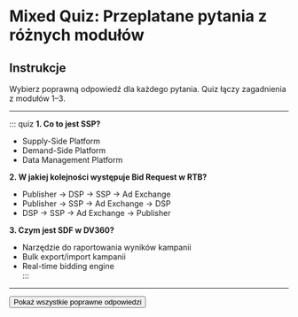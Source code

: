 # Mixed Quiz: Przeplatane pytania z różnych modułów

## Instrukcje
Wybierz poprawną odpowiedź dla każdego pytania. Quiz łączy zagadnienia z modułów 1–3.

---

::: quiz
**1. Co to jest SSP?**  
- Supply-Side Platform  
- Demand-Side Platform  
- Data Management Platform  

**2. W jakiej kolejności występuje Bid Request w RTB?**  
- Publisher → DSP → SSP → Ad Exchange  
- Publisher → SSP → Ad Exchange → DSP  
- DSP → SSP → Ad Exchange → Publisher  

**3. Czym jest SDF w DV360?**  
- Narzędzie do raportowania wyników kampanii  
- Bulk export/import kampanii  
- Real-time bidding engine  
:::   

---

<button class="flashcard">Pokaż wszystkie poprawne odpowiedzi</button>
<div class="answer" hidden>
1. Supply-Side Platform  
2. Publisher → SSP → Ad Exchange → DSP  
3. Bulk export/import kampanii
</div>
